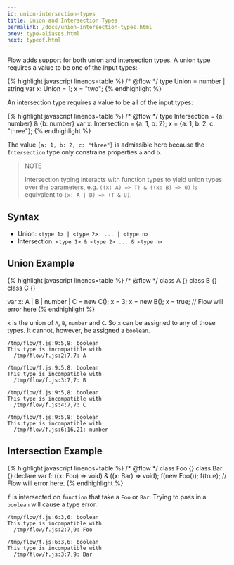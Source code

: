 ```yaml
---
id: union-intersection-types
title: Union and Intersection Types
permalink: /docs/union-intersection-types.html
prev: type-aliases.html
next: typeof.html
---
```


Flow adds support for both union and intersection types. A union type requires
a value to be one of the input types:

{% highlight javascript linenos=table %}
/* @flow */
type Union = number | string
var x: Union = 1;
x = "two";
{% endhighlight %}

An intersection type requires a value to be all of the input types:

{% highlight javascript linenos=table %}
/* @flow */
type Intersection = {a: number} & {b: number}
var x: Intersection = {a: 1, b: 2};
x = {a: 1, b: 2, c: "three"};
{% endhighlight %}

The value `{a: 1, b: 2, c: "three"}` is admissible here because the
`Intersection` type only constrains properties `a` and `b`.

> NOTE
>
> Intersection typing interacts with function types to yield union types over
> the parameters, e.g. `((x: A) => T) & ((x: B) => U)` is equivalent to
> `(x: A | B) => (T & U)`.


## Syntax

- Union: `<type 1> | <type 2>  ... | <type n>`
- Intersection: `<type 1> & <type 2> ... & <type n>`

## Union Example

{% highlight javascript linenos=table %}
/* @flow */
class A {}
class B {}
class C {}

var x: A | B | number | C = new C();
x = 3;
x = new B();
x = true; // Flow will error here
{% endhighlight %}

`x` is the union of `A`, `B`, `number` and `C`. So `x` can be assigned to any 
of those types. It cannot, however, be assigned a `boolean`.

```bbcode
/tmp/flow/f.js:9:5,8: boolean
This type is incompatible with
  /tmp/flow/f.js:2:7,7: A

/tmp/flow/f.js:9:5,8: boolean
This type is incompatible with
  /tmp/flow/f.js:3:7,7: B

/tmp/flow/f.js:9:5,8: boolean
This type is incompatible with
  /tmp/flow/f.js:4:7,7: C

/tmp/flow/f.js:9:5,8: boolean
This type is incompatible with
  /tmp/flow/f.js:6:16,21: number
```

## Intersection Example

{% highlight javascript linenos=table %}
/* @flow */
class Foo {}
class Bar {}
declare var f: ((x: Foo) => void) & ((x: Bar) => void);
f(new Foo());
f(true); // Flow will error here.
{% endhighlight %}

`f` is intersected on `function` that take a `Foo` or `Bar`. Trying to pass in 
a `boolean` will cause a type error.

```bbcode
/tmp/flow/f.js:6:3,6: boolean
This type is incompatible with
  /tmp/flow/f.js:2:7,9: Foo

/tmp/flow/f.js:6:3,6: boolean
This type is incompatible with
  /tmp/flow/f.js:3:7,9: Bar
```
